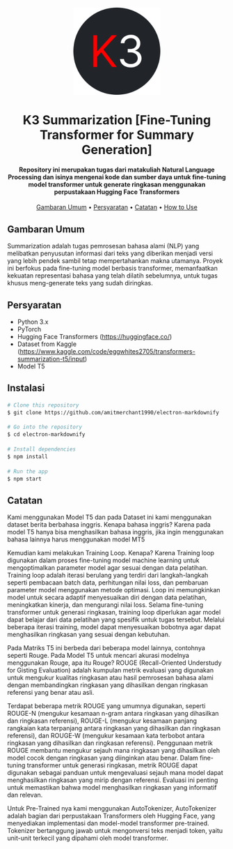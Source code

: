 
<h1 align="center">
  <br>
  <img src="https://github.com/khrsnawdnt/FineTuningT5-NLP/blob/0fb43f24a56fd541c50cfd8b56a308a2ac79e26d/img/logo.png" alt="K3 Summarization" width="200">
  <br>
  <br>
  K3 Summarization [Fine-Tuning Transformer for Summary Generation]
  <br>
</h1>

<h4 align="center">Repository ini merupakan tugas dari matakuliah Natural Language Processing dan isinya mengenai kode dan sumber daya untuk fine-tuning model transformer untuk generate ringkasan menggunakan perpustakaan Hugging Face Transformers</h4>

<p align="center">
  <a href="#gambaran-umum">Gambaran Umum</a> •
  <a href="#persyaratan">Persyaratan</a> •
  <a href="#Catatan">Catatan</a> •
  <a href="#how-to-use">How to Use</a>
</p>


## Gambaran Umum

Summarization adalah tugas pemrosesan bahasa alami (NLP) yang melibatkan penyusutan informasi dari teks yang diberikan menjadi versi yang lebih pendek sambil tetap mempertahankan makna utamanya. Proyek ini berfokus pada fine-tuning model berbasis transformer, memanfaatkan kekuatan representasi bahasa yang telah dilatih sebelumnya, untuk tugas khusus meng-generate teks yang sudah diringkas.

## Persyaratan

*	Python 3.x
*	PyTorch
*	Hugging Face Transformers (https://huggingface.co/)
*	Dataset from Kaggle (https://www.kaggle.com/code/eggwhites2705/transformers-summarization-t5/input)
*	Model T5

## Instalasi

```bash
# Clone this repository
$ git clone https://github.com/amitmerchant1990/electron-markdownify

# Go into the repository
$ cd electron-markdownify

# Install dependencies
$ npm install

# Run the app
$ npm start
```

## Catatan
Kami menggunakan Model T5 dan pada Dataset ini kami menggunakan dataset berita berbahasa inggris. Kenapa bahasa inggris? Karena pada model T5 hanya bisa menghasilkan bahasa inggris, jika ingin menggunakan bahasa lainnya harus menggunakan model MT5

Kemudian kami melakukan Training Loop. Kenapa? Karena Training loop digunakan dalam proses fine-tuning model machine learning untuk mengoptimalkan parameter model agar sesuai dengan data pelatihan. Training loop adalah iterasi berulang yang terdiri dari langkah-langkah seperti pembacaan batch data, perhitungan nilai loss, dan pembaruan parameter model menggunakan metode optimasi. Loop ini memungkinkan model untuk secara adaptif menyesuaikan diri dengan data pelatihan, meningkatkan kinerja, dan mengurangi nilai loss. Selama fine-tuning transformer untuk generasi ringkasan, training loop diperlukan agar model dapat belajar dari data pelatihan yang spesifik untuk tugas tersebut. Melalui beberapa iterasi training, model dapat menyesuaikan bobotnya agar dapat menghasilkan ringkasan yang sesuai dengan kebutuhan.

Pada Matriks T5 ini berbeda dari beberapa model lainnya, contohnya seperti Rouge. Pada Model T5 untuk mencari akurasi modelnya menggunakan Rouge, apa itu Rouge? ROUGE (Recall-Oriented Understudy for Gisting Evaluation) adalah kumpulan metrik evaluasi yang digunakan untuk mengukur kualitas ringkasan atau hasil pemrosesan bahasa alami dengan membandingkan ringkasan yang dihasilkan dengan ringkasan referensi yang benar atau asli.

Terdapat beberapa metrik ROUGE yang umumnya digunakan, seperti ROUGE-N (mengukur kesamaan n-gram antara ringkasan yang dihasilkan dan ringkasan referensi), ROUGE-L (mengukur kesamaan panjang rangkaian kata terpanjang antara ringkasan yang dihasilkan dan ringkasan referensi), dan ROUGE-W (mengukur kesamaan kata terbobot antara ringkasan yang dihasilkan dan ringkasan referensi). Penggunaan metrik ROUGE membantu mengukur sejauh mana ringkasan yang dihasilkan oleh model cocok dengan ringkasan yang diinginkan atau benar. Dalam fine-tuning transformer untuk generasi ringkasan, metrik ROUGE dapat digunakan sebagai panduan untuk mengevaluasi sejauh mana model dapat menghasilkan ringkasan yang mirip dengan referensi. Evaluasi ini penting untuk memastikan bahwa model menghasilkan ringkasan yang informatif dan relevan.

Untuk Pre-Trained nya kami menggunakan AutoTokenizer, AutoTokenizer adalah bagian dari perpustakaan Transformers oleh Hugging Face, yang menyediakan implementasi dan model-model transformer pre-trained. Tokenizer bertanggung jawab untuk mengonversi teks menjadi token, yaitu unit-unit terkecil yang dipahami oleh model transformer.




